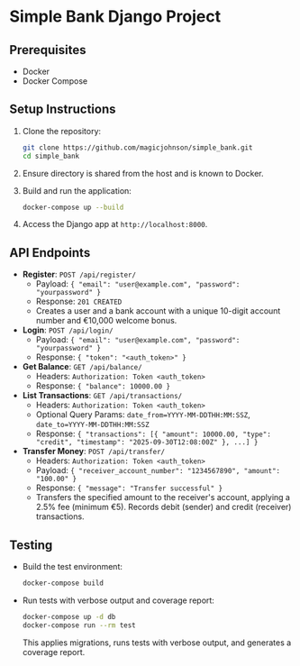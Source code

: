 # Simple Bank Django Project

## Prerequisites

- Docker
- Docker Compose

## Setup Instructions

1. Clone the repository:

   ```bash
   git clone https://github.com/magicjohnson/simple_bank.git
   cd simple_bank
   ```

2. Ensure directory is shared from the host and is known to Docker.

3. Build and run the application:

   ```bash
   docker-compose up --build
   ```

4. Access the Django app at `http://localhost:8000`.

## API Endpoints

- **Register**: `POST /api/register/`
  - Payload: `{ "email": "user@example.com", "password": "yourpassword" }`
  - Response: `201 CREATED`
  - Creates a user and a bank account with a unique 10-digit account number and €10,000 welcome bonus.
- **Login**: `POST /api/login/`
  - Payload: `{ "email": "user@example.com", "password": "yourpassword" }`
  - Response: `{ "token": "<auth_token>" }`
- **Get Balance**: `GET /api/balance/`
  - Headers: `Authorization: Token <auth_token>`
  - Response: `{ "balance": 10000.00 }`
- **List Transactions**: `GET /api/transactions/`
  - Headers: `Authorization: Token <auth_token>`
  - Optional Query Params: `date_from=YYYY-MM-DDTHH:MM:SSZ`, `date_to=YYYY-MM-DDTHH:MM:SSZ`
  - Response: `{ "transactions": [{ "amount": 10000.00, "type": "credit", "timestamp": "2025-09-30T12:08:00Z" }, ...] }`
- **Transfer Money**: `POST /api/transfer/`
  - Headers: `Authorization: Token <auth_token>`
  - Payload: `{ "receiver_account_number": "1234567890", "amount": "100.00" }`
  - Response: `{ "message": "Transfer successful" }`
  - Transfers the specified amount to the receiver's account, applying a 2.5% fee (minimum €5). Records debit (sender) and credit (receiver) transactions.

## Testing

- Build the test environment:

  ```bash
  docker-compose build
  ```
- Run tests with verbose output and coverage report:

  ```bash
  docker-compose up -d db
  docker-compose run --rm test
  ```

  This applies migrations, runs tests with verbose output, and generates a coverage report.

